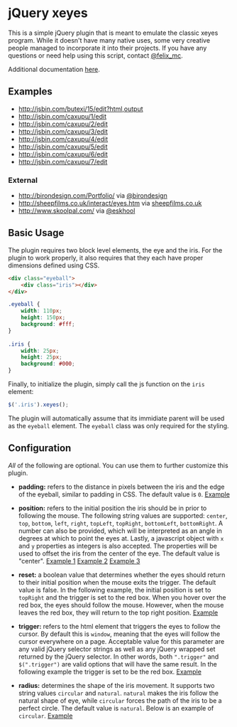 # jQuery xeyes

This is a simple jQuery plugin that is meant to emulate the classic xeyes program. While it doesn't have many native uses, some very creative people managed to incorporate it into their projects. If you have any questions or need help using this script, contact <a href="http://twitter.com/#!/felix_mc" target="_blank">@felix_mc</a>.

Additional documentation <a href="http://felixmilea.com/2014/12/jquery-xeyes-redux/" target="_blank">here</a>.

## Examples
- http://jsbin.com/butexi/15/edit?html,output
- http://jsbin.com/caxupu/1/edit
- http://jsbin.com/caxupu/2/edit
- http://jsbin.com/caxupu/3/edit
- http://jsbin.com/caxupu/4/edit
- http://jsbin.com/caxupu/5/edit
- http://jsbin.com/caxupu/6/edit
- http://jsbin.com/caxupu/7/edit

### External
- http://birondesign.com/Portfolio/ via [@birondesign](http://twitter.com/#!/birondesign)
- http://sheepfilms.co.uk/interact/eyes.htm via [sheepfilms.co.uk](http://sheepfilms.co.uk/)
- http://www.skoolpal.com/ via [@eskhool](http://twitter.com/#!/eskhool)

## Basic Usage

The plugin requires two block level elements, the eye and the iris. For the plugin to work properly, it also requires that they each have proper dimensions defined using CSS.

```html
<div class="eyeball">
    <div class="iris"></div>
</div>
```

```css
.eyeball {
    width: 110px;
    height: 150px;
    background: #fff;
}
 
.iris {
    width: 25px;
    height: 25px;
    background: #000;
}
```

Finally, to initialize the plugin, simply call the js function on the `iris` element:

```js
$('.iris').xeyes();
```

The plugin will automatically assume that its immidiate parent will be used as the `eyeball` element. The `eyeball` class was only required for the styling.


## Configuration

*All* of the following are optional. You can use them to further customize this plugin.

 - **padding:** refers to the distance in pixels between the iris and the edge of the eyeball, similar to padding in CSS. The default value is `0`. <a class="jsbin-embed" href="http://jsbin.com/caxupu/1/embed?output"  target="_blank">Example</a>

 - **position:** refers to the initial position the iris should be in prior to following the mouse. The following string values are supported: `center`, `top`, `bottom`, `left`, `right`, `topLeft`, `topRight`, `bottomLeft`, `bottomRight`. A number can also be provided, which will be interpreted as an angle in degrees at which to point the eyes at. Lastly, a javascript object with `x` and `y` properties as integers is also accepted. The properties will be used to offset the iris from the center of the eye. The default value is "center". <a class="jsbin-embed" href="http://jsbin.com/caxupu/2/embed?output" target="_blank">Example 1</a> <a class="jsbin-embed" href="http://jsbin.com/caxupu/3/embed?output" target="_blank">Example 2</a> <a class="jsbin-embed" href="http://jsbin.com/caxupu/4/embed?output" target="_blank">Example 3</a>

 - **reset:** a boolean value that determines whether the eyes should return to their initial position when the mouse exits the trigger. The default value is false. In the following example, the initial position is set to `topRight` and the trigger is set to the red box. When you hover over the red box, the eyes should follow the mouse. However, when the mouse leaves the red box, they will return to the top right position. <a class="jsbin-embed" href="http://jsbin.com/caxupu/6/embed?output" target="_blank">Example</a>

 - **trigger:** refers to the html element that triggers the eyes to follow the cursor. By default this is `window`, meaning that the eyes will follow the cursor everywhere on a page. Acceptable value for this parameter are any valid jQuery selector strings as well as any jQuery wrapped set returned by the jQuery selector. In other words, both `".trigger"` and `$(".trigger")` are valid options that will have the same result. In the following example the trigger is set to be the red box. <a class="jsbin-embed" href="http://jsbin.com/caxupu/5/embed?output" target="_blank">Example</a>

 - **radius:** determines the shape of the iris movement. It supports two string values `circular` and `natural`. `natural` makes the iris follow the natural shape of eye, while `circular` forces the path of the iris to be a perfect circle. The default value is `natural`. Below is an example of `circular`. <a class="jsbin-embed" href="http://jsbin.com/caxupu/7/embed?output" target="_blank">Example</a>
